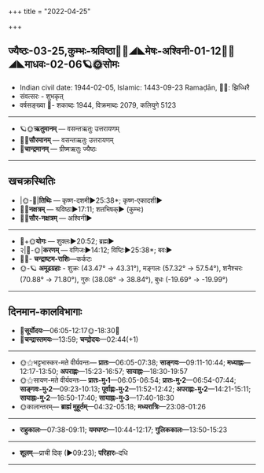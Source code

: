 +++
title = "2022-04-25"

+++
## ज्यैष्ठः-03-25,कुम्भः-श्रविष्ठा🌛🌌◢◣मेषः-अश्विनी-01-12🌌🌞◢◣माधवः-02-06🪐🌞सोमः
- Indian civil date: 1944-02-05, Islamic: 1443-09-23 Ramaḍān, 🌌🌞: झिध्धिरै
- संवत्सरः - शुभकृत्
- वर्षसङ्ख्या 🌛- शकाब्दः 1944, विक्रमाब्दः 2079, कलियुगे 5123
___________________
- 🪐🌞**ऋतुमानम्** — वसन्तऋतुः उत्तरायणम्
- 🌌🌞**सौरमानम्** — वसन्तऋतुः उत्तरायणम्
- 🌛**चान्द्रमानम्** — ग्रीष्मऋतुः ज्यैष्ठः
___________________


## खचक्रस्थितिः
- |🌞-🌛|**तिथिः** — कृष्ण-दशमी►25:38*; कृष्ण-एकादशी►  
- 🌌🌛**नक्षत्रम्** — श्रविष्ठा►17:11; शतभिषक्► (कुम्भः)  
- 🌌🌞**सौर-नक्षत्रम्** — अश्विनी►  
___________________
- 🌛+🌞**योगः** — शुक्लः►20:52; ब्रह्म►  
- २|🌛-🌞|**करणम्** — वणिजः►14:12; विष्टिः►25:38*; बवः►  
- 🌌🌛- **चन्द्राष्टम-राशिः**—कर्कटः  
- 🌞-🪐 **अमूढग्रहाः** - शुक्रः (43.47° → 43.31°), मङ्गलः (57.32° → 57.54°), शनैश्चरः (70.88° → 71.80°), गुरुः (38.08° → 38.84°), बुधः (-19.69° → -19.99°)
___________________


## दिनमान-कालविभागाः
- 🌅**सूर्योदयः**—06:05-12:17🌞️-18:30🌇  
- 🌛**चन्द्रास्तमयः**—13:59; **चन्द्रोदयः**—02:44(+1)  
___________________
- 🌞⚝भट्टभास्कर-मते वीर्यवन्तः— **प्रातः**—06:05-07:38; **साङ्गवः**—09:11-10:44; **मध्याह्नः**—12:17-13:50; **अपराह्णः**—15:23-16:57; **सायाह्नः**—18:30-19:57  
- 🌞⚝सायण-मते वीर्यवन्तः— **प्रातः-मु॰1**—06:05-06:54; **प्रातः-मु॰2**—06:54-07:44; **साङ्गवः-मु॰2**—09:23-10:13; **पूर्वाह्णः-मु॰2**—11:52-12:42; **अपराह्णः-मु॰2**—14:21-15:11; **सायाह्नः-मु॰2**—16:50-17:40; **सायाह्नः-मु॰3**—17:40-18:30  
- 🌞कालान्तरम्— **ब्राह्मं मुहूर्तम्**—04:32-05:18; **मध्यरात्रिः**—23:08-01:26  
___________________
- **राहुकालः**—07:38-09:11; **यमघण्टः**—10:44-12:17; **गुलिककालः**—13:50-15:23  
___________________
- **शूलम्**—प्राची दिक् (►09:23); **परिहारः**–दधि  
___________________
